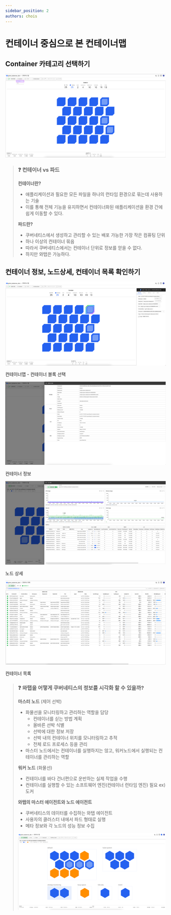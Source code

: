 ```yaml
---
sidebar_position: 2
authors: chois
---
```


# 컨테이너 중심으로 본 컨테이너맵

## Container 카테고리 선택하기

![컨테이너맵 - Container](./img/containermap_container.png)


> ### ❓ 컨테이너 vs 파드
> 
> **컨테이너란?**
> 
> - 애플리케이션과 필요한 모든 파일을 하나의 런타임 환경으로 묶는데 사용하는 기술
> - 이를 통해 전체 기능을 유지하면서 컨테이너화된 애플리케이션을 환경 간에 쉽게 이동할 수 있다.
> 
> **파드란?**
> 
> - 쿠버네티스에서 생성하고 관리할 수 있는 배포 가능한 가장 작은 컴퓨팅 단위
> - 하나 이상의 컨테이너 묶음
> - 따라서 쿠버네티스에서는 컨테이너 단위로 정보를 얻을 수 없다.
> - 하지만 와탭은 가능하다.


## 컨테이너 정보, 노드상세, 컨테이너 목록 확인하기

![컨테이너맵 - 컨테이너 블록 선택](./img/containermap_block.png)

컨테이너맵 - 컨테이너 블록 선택

![컨테이너 정보](./img/container_info.png)

컨테이너 정보

![노드 상세](./img/node_detail.png)

노드 상세

![컨테이너 목록](./img/container_list.png)

컨테이너 목록



> ### ❓ 와탭을 어떻게 쿠버네티스의 정보를 시각화 할 수 있을까?
> 
> **마스터 노드** (제어 선박)
> 
> - 화물선을 모니터링하고 관리하는 역할을 담당
>     - 컨테이너를 싣는 방법 계획
>     - 올바른 선박 식별
>     - 선박에 대한 정보 저장
>     - 선박 내의 컨테이너 위치를 모니터링하고 추적
>     - 전체 로드 프로세스 등을 관리
> - 마스터 노드에서는 컨테이너를 실행하지는 않고, 워커노드에서 실행되는 컨테이너를 관리하는 역할
> 
> **워커 노드** (화물선)
> 
> - 컨테이너를 바다 건너편으로 운반하는 실제 작업을 수행
> - 컨테이너를 실행할 수 있는 소프트웨어 엔진(컨테이너 런타임 엔진) 필요 
> ex) 도커
> 
> **와탭의 마스터 에이전트와 노드 에이전트**
> 
> - 쿠버네티스의 데이터를 수집하는 와탭 에이전트
> - 사용자의 클러스터 내에서 파드 형태로 실행
> - 메타 정보와 각 노드의 성능 정보 수집
> 
> ![와탭에이전트](./img/whatap_agent.png)
> 